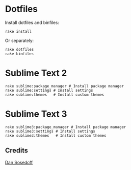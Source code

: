 # Dotfiles

Install dotfiles and binfiles:
```
rake install
```
Or separately:
```
rake dotfiles
rake binfiles
```
# Sublime Text 2
    rake sublime:package_manager # Install package manager
    rake sublime:settings # Install settings
    rake sublime:themes   # Install custom themes
# Sublime Text 3
    rake sublime3:package_manager # Install package manager
    rake sublime3:settings # Install settings
    rake sublime3:themes   # Install custom themes    

## Credits 
[Dan Sosedoff](https://github.com/sosedoff/dotfiles)
